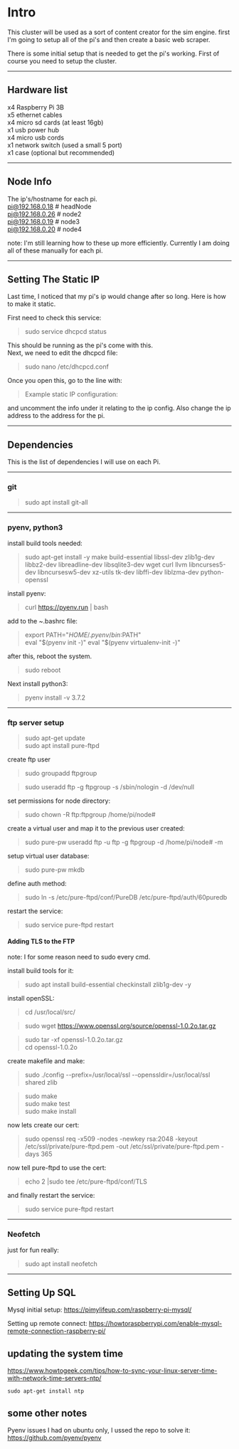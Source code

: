 # Intro

This cluster will be used as a sort of content creator for the sim engine. first I'm going to setup all of the pi's and then create a basic web scraper.  

There is some initial setup that is needed to get the pi's working. First of course you need to setup the cluster.  
***

## Hardware list

x4 Raspberry Pi 3B  
x5 ethernet cables  
x4 micro sd cards (at least 16gb)  
x1 usb power hub  
x4 micro usb cords  
x1 network switch (used a small 5 port)  
x1 case (optional but recommended)  
***

## Node Info

The ip's/hostname for each pi.  
pi@192.168.0.18 # headNode  
pi@192.168.0.26 # node2  
pi@192.168.0.19 # node3  
pi@192.168.0.20 # node4  

note: I'm still learning how to these up more efficiently. Currently I am doing all of these manually for each pi.  
***

## Setting The Static IP

Last time, I noticed that my pi's ip would change after so long. Here is how to make it static.  
  
First need to check this service:  
> sudo service dhcpcd status  

This should be running as the pi's come with this.  
Next, we need to edit the dhcpcd file:  
>sudo nano /etc/dhcpcd.conf  

Once you open this, go to the line with:  
> Example static IP configuration:  

and uncomment the info under it relating to the ip config. Also change the ip address to the address for the pi.  
***

## Dependencies

This is the list of dependencies I will use on each Pi.
***

### git

> sudo apt install git-all  

***

### pyenv, python3

install build tools needed:  
> sudo apt-get install -y make build-essential libssl-dev zlib1g-dev libbz2-dev libreadline-dev libsqlite3-dev wget curl llvm libncurses5-dev libncursesw5-dev xz-utils tk-dev libffi-dev liblzma-dev python-openssl  
  
install pyenv:  
  
>curl https://pyenv.run | bash

add to the ~.bashrc file:  
> export PATH="$HOME/.pyenv/bin:$PATH"  
eval "$(pyenv init -)"  
eval "$(pyenv virtualenv-init -)"  

after this, reboot the system.  
> sudo reboot  

Next install python3:  
> pyenv install -v 3.7.2

***

### ftp server setup

>sudo apt-get update  
>sudo apt install pure-ftpd  

create ftp user  
>sudo groupadd ftpgroup  

>sudo useradd ftp -g ftpgroup -s /sbin/nologin -d /dev/null

set permissions for node directory:
>sudo chown -R ftp:ftpgroup /home/pi/node#  

create a virtual user and map it to the previous user created:  
> sudo pure-pw useradd ftp -u ftp -g ftpgroup -d /home/pi/node# -m

setup virtual user database:  
> sudo pure-pw mkdb  

define auth method:  
> sudo ln -s /etc/pure-ftpd/conf/PureDB /etc/pure-ftpd/auth/60puredb  

restart the service:  
> sudo service pure-ftpd restart

#### Adding TLS to the FTP

note: I for some reason need to sudo every cmd.  

install build tools for it:
> sudo apt install build-essential checkinstall zlib1g-dev -y  

install openSSL:
> cd /usr/local/src/  

> sudo wget https://www.openssl.org/source/openssl-1.0.2o.tar.gz  

> sudo tar -xf openssl-1.0.2o.tar.gz  
> cd openssl-1.0.2o

create makefile and make:  
> sudo ./config --prefix=/usr/local/ssl --openssldir=/usr/local/ssl shared zlib  

> sudo make  
> sudo make test  
> sudo make install

now lets create our cert:
> sudo openssl req -x509 -nodes -newkey rsa:2048 -keyout /etc/ssl/private/pure-ftpd.pem -out /etc/ssl/private/pure-ftpd.pem -days 365

now tell pure-ftpd to use the cert:  
> echo 2 |sudo tee /etc/pure-ftpd/conf/TLS

and finally restart the service:  
> sudo service pure-ftpd restart
***

### Neofetch

just for fun really:  
> sudo apt install neofetch  

***

## Setting Up SQL
Mysql initial setup:
https://pimylifeup.com/raspberry-pi-mysql/

Setting up remote connect:
https://howtoraspberrypi.com/enable-mysql-remote-connection-raspberry-pi/

## updating the system time
https://www.howtogeek.com/tips/how-to-sync-your-linux-server-time-with-network-time-servers-ntp/
```
sudo apt-get install ntp
```

## some other notes
Pyenv issues I had on ubuntu only, I ussed the repo to solve it: https://github.com/pyenv/pyenv
